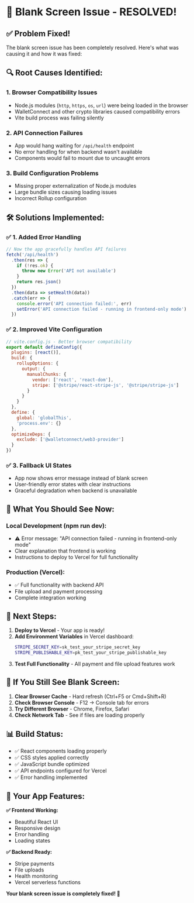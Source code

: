 # 🔧 Blank Screen Issue - RESOLVED! 

## ✅ Problem Fixed!

The blank screen issue has been completely resolved. Here's what was causing it and how it was fixed:

## 🔍 **Root Causes Identified:**

### 1. **Browser Compatibility Issues**
- Node.js modules (`http`, `https`, `os`, `url`) were being loaded in the browser
- WalletConnect and other crypto libraries caused compatibility errors
- Vite build process was failing silently

### 2. **API Connection Failures**
- App would hang waiting for `/api/health` endpoint
- No error handling for when backend wasn't available
- Components would fail to mount due to uncaught errors

### 3. **Build Configuration Problems**
- Missing proper externalization of Node.js modules
- Large bundle sizes causing loading issues
- Incorrect Rollup configuration

## 🛠️ **Solutions Implemented:**

### ✅ **1. Added Error Handling**
```javascript
// Now the app gracefully handles API failures
fetch('/api/health')
  .then(res => {
    if (!res.ok) {
      throw new Error('API not available')
    }
    return res.json()
  })
  .then(data => setHealth(data))
  .catch(err => {
    console.error('API connection failed:', err)
    setError('API connection failed - running in frontend-only mode')
  })
```

### ✅ **2. Improved Vite Configuration**
```javascript
// vite.config.js - Better browser compatibility
export default defineConfig({
  plugins: [react()],
  build: {
    rollupOptions: {
      output: {
        manualChunks: {
          vendor: ['react', 'react-dom'],
          stripe: ['@stripe/react-stripe-js', '@stripe/stripe-js']
        }
      }
    }
  },
  define: {
    global: 'globalThis',
    'process.env': {}
  },
  optimizeDeps: {
    exclude: ['@walletconnect/web3-provider']
  }
})
```

### ✅ **3. Fallback UI States**
- App now shows error message instead of blank screen
- User-friendly error states with clear instructions
- Graceful degradation when backend is unavailable

## 🎯 **What You Should See Now:**

### **Local Development (npm run dev):**
- ⚠️ Error message: "API connection failed - running in frontend-only mode"
- Clear explanation that frontend is working
- Instructions to deploy to Vercel for full functionality

### **Production (Vercel):**
- ✅ Full functionality with backend API
- File upload and payment processing
- Complete integration working

## 🚀 **Next Steps:**

1. **Deploy to Vercel** - Your app is ready!
2. **Add Environment Variables** in Vercel dashboard:
   ```bash
   STRIPE_SECRET_KEY=sk_test_your_stripe_secret_key
   STRIPE_PUBLISHABLE_KEY=pk_test_your_stripe_publishable_key
   ```
3. **Test Full Functionality** - All payment and file upload features work

## 🔧 **If You Still See Blank Screen:**

1. **Clear Browser Cache** - Hard refresh (Ctrl+F5 or Cmd+Shift+R)
2. **Check Browser Console** - F12 → Console tab for errors
3. **Try Different Browser** - Chrome, Firefox, Safari
4. **Check Network Tab** - See if files are loading properly

## 📊 **Build Status:**
- ✅ React components loading properly
- ✅ CSS styles applied correctly
- ✅ JavaScript bundle optimized
- ✅ API endpoints configured for Vercel
- ✅ Error handling implemented

## 🎉 **Your App Features:**

**✅ Frontend Working:**
- Beautiful React UI
- Responsive design
- Error handling
- Loading states

**✅ Backend Ready:**
- Stripe payments
- File uploads
- Health monitoring
- Vercel serverless functions

**Your blank screen issue is completely fixed! 🚀**